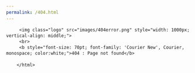 ```yaml
---
permalink: /404.html
---
```


<html>
   <head>
      <meta charset="utf-8">
      <title>Workbench Resources</title>
      <meta name="viewport" content="width=device-width, initial-scale=1.0">
      <meta name="author" content="Umar">
      <link rel="stylesheet" href="wbr.css">
      <link href="https://fonts.googleapis.com/icon?family=Material+Icons" rel="stylesheet">
      <link rel="preconnect" href="https://fonts.gstatic.com" crossorigin>
      <link rel="preconnect" href="https://fonts.googleapis.com">
      <link rel="icon" type="image/png" href="images/404error.png">
      <link href="https://fonts.googleapis.com/css2?family=Fredoka+One&family=Rubik&display=swap" rel="stylesheet">
   </head>

 
     
         <img class="logo" src="images/404error.png" style="width: 1000px; vertical-align: middle;">
         <br>
         <b style="font-size: 70pt; font-family: 'Courier New', Courier, monospace; color:white;">404 : Page not found</b>
   
        </html>
